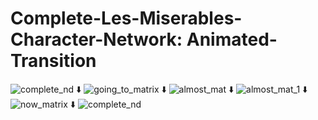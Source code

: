 # Complete-Les-Miserables-Character-Network: Animated-Transition

![complete_nd](https://user-images.githubusercontent.com/123378149/233771249-6cadc26f-aee5-49bf-bfa8-0e8abf3240ea.png)
⬇️
![going_to_matrix](https://user-images.githubusercontent.com/123378149/233772079-2cdf01b9-3f48-4833-b7d4-5d45f7c1280f.png)
⬇️
![almost_mat](https://user-images.githubusercontent.com/123378149/233772090-1a86414f-dda1-4f53-ab8a-8960b2850997.png)
⬇️
![almost_mat_1](https://user-images.githubusercontent.com/123378149/233772097-22e5b5f4-c6e4-491d-af63-bcb47fad2b84.png)
⬇️
![now_matrix](https://user-images.githubusercontent.com/123378149/233772102-280fc3d5-b39d-4116-bd3a-0562303abf94.png)
⬇️
![complete_nd](https://user-images.githubusercontent.com/123378149/233771249-6cadc26f-aee5-49bf-bfa8-0e8abf3240ea.png)


